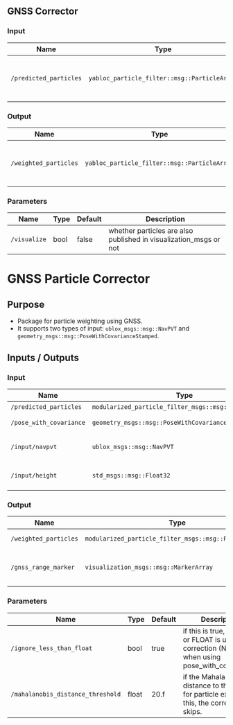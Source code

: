 ## GNSS Corrector

### Input

| Name                   | Type                                                   | Description                               |
|------------------------|--------------------------------------------------------|-------------------------------------------|
| `/predicted_particles` | `yabloc_particle_filter::msg::ParticleArray` | particles predicted by the predictor node |

### Output

| Name                  | Type                                                   | Description                              |
|-----------------------|--------------------------------------------------------|------------------------------------------|
| `/weighted_particles` | `yabloc_particle_filter::msg::ParticleArray` | particles weighted by the corrector node |

### Parameters

| Name         | Type | Default | Description                                                       |
|--------------|------|---------|-------------------------------------------------------------------|
| `/visualize` | bool | false   | whether particles are also published in visualization_msgs or not |


# GNSS Particle Corrector

## Purpose

- Package for particle weighting using GNSS.
- It supports two types of input: `ublox_msgs::msg::NavPVT` and `geometry_msgs::msg::PoseWithCovarianceStamped`.

## Inputs / Outputs

### Input

| Name                    | Type                                                   | Description                              |
|-------------------------|--------------------------------------------------------|------------------------------------------|
| `/predicted_particles`  | `modularized_particle_filter_msgs::msg::ParticleArray` | predicted particles                      |
| `/pose_with_covariance` | `geometry_msgs::msg::PoseWithCovarianceStamped`        | pose measurement for weighting           |
| `/input/navpvt`         | `ublox_msgs::msg::NavPVT`                              | GNSS measurement for weighting           |
| `/input/height`         | `std_msgs::msg::Float32`                               | ground height used for gnss_range_marker |

### Output

| Name                  | Type                                                   | Description                         |
|-----------------------|--------------------------------------------------------|-------------------------------------|
| `/weighted_particles` | `modularized_particle_filter_msgs::msg::ParticleArray` | weighted particles                  |
| `/gnss_range_marker`  | `visualization_msgs::msg::MarkerArray`                 | visualized GNSS weight distribution |



### Parameters

| Name                              | Type  | Default | Description                                                                                           |
|-----------------------------------|-------|---------|-------------------------------------------------------------------------------------------------------|
| `/ignore_less_than_float`         | bool  | true    | if this is true, only FIX or FLOAT is used for correction (No effect when using pose_with_covariance) |
| `/mahalanobis_distance_threshold` | float | 20.f    | if the Mahalanobis distance to the GNSS for particle exceeds this, the correction skips.              |
